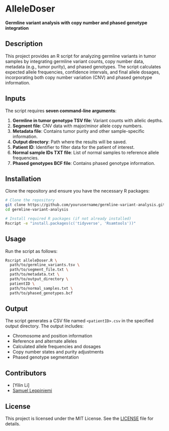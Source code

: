 # AlleleDoser

**Germline variant analysis with copy number and phased genotype integration**

## Description
This project provides an R script for analyzing germline variants in tumor samples by integrating germline variant counts, copy number data, metadata (e.g., tumor purity), and phased genotypes. The script calculates expected allele frequencies, confidence intervals, and final allele dosages, incorporating both copy number variation (CNV) and phased genotype information.

## Inputs
The script requires **seven command-line arguments**:
1. **Germline in tumor genotype TSV file**: Variant counts with allelic depths.
2. **Segment file**: CNV data with major/minor allele copy numbers.
3. **Metadata file**: Contains tumor purity and other sample-specific information.
4. **Output directory**: Path where the results will be saved.
5. **Patient ID**: Identifier to filter data for the patient of interest.
6. **Normal sample IDs TXT file**: List of normal samples to reference allele frequencies.
7. **Phased genotypes BCF file**: Contains phased genotype information.

## Installation
Clone the repository and ensure you have the necessary R packages:
```bash
# Clone the repository
git clone https://github.com/yourusername/germline-variant-analysis.git
cd germline-variant-analysis

# Install required R packages (if not already installed)
Rscript -e "install.packages(c('tidyverse', 'Rsamtools'))"
```

## Usage
Run the script as follows:
```bash
Rscript alleleDoser.R \
  path/to/germline_variants.tsv \
  path/to/segment_file.txt \
  path/to/metadata.txt \
  path/to/output_directory \
  patientID \
  path/to/normal_samples.txt \
  path/to/phased_genotypes.bcf
```

## Output
The script generates a CSV file named `<patientID>.csv` in the specified output directory. The output includes:
- Chromosome and position information
- Reference and alternate alleles
- Calculated allele frequencies and dosages
- Copy number states and purity adjustments
- Phased genotype segmentation

## Contributors
- [Yilin Li]
- [Samuel Leppiniemi](https://github.com/SamuelLepp)

## License
This project is licensed under the MIT License. See the [LICENSE](LICENSE) file for details.

